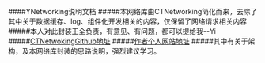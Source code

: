 ####YNetworking说明文档
#####本网络库由CTNetworking简化而来，去除了其中关于数据缓存、log、组件化开发相关的内容，仅保留了网络请求相关内容
#####本人对此封装王全负责，有意见、有问题，都可以提给我--Yi
#####[CTNetwokingGithub地址](https://github.com/casatwy/CTNetworking)
#####[作者个人网站地址](https://casatwy.com/)
#####其中有关于架构，及本网络库封装的思路说明，强烈建议学习。
